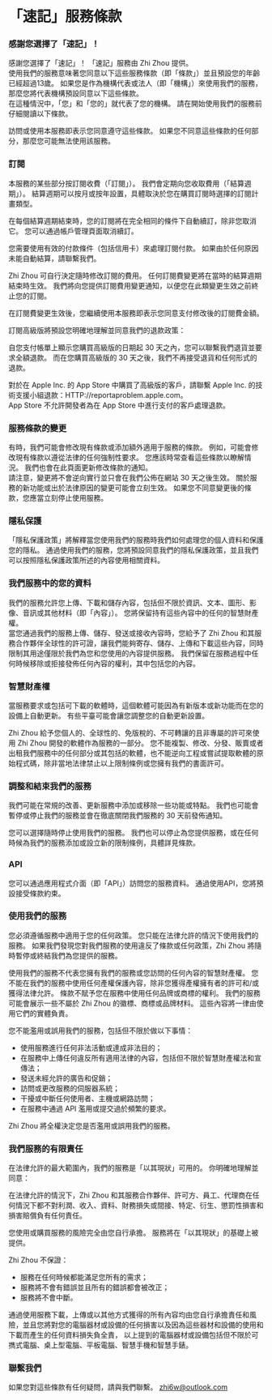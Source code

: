 # 「速記」服務條款


### 感謝您選擇了「速記」！

感謝您選擇了「速記」！ 「速記」服務由 Zhi Zhou 提供。  
使用我們的服務意味著您同意以下這些服務條款（即「條款」）並且預設您的年齡已經超過13歲。 如果您是作為機構代表或法人（即「機構」）來使用我們的服務，那麼您將代表機構預設同意以下這些條款。  
在這種情況中，「您」和「您的」就代表了您的機構。 請在開始使用我們的服務前仔細閱讀以下條款。

訪問或使用本服務即表示您同意遵守這些條款。 如果您不同意這些條款的任何部分，那麼您可能無法使用該服務。


### 訂閱

本服務的某些部分按訂閱收費（「訂閱」）。 我們會定期向您收取費用（「結算週期」）。 結算週期可以按月或按年設置，具體取決於您在購買訂閱時選擇的訂閱計畫類型。

在每個結算週期結束時，您的訂閱將在完全相同的條件下自動續訂，除非您取消它。 您可以通過帳戶管理頁面取消續訂。

您需要使用有效的付款條件（包括信用卡）來處理訂閱付款。 如果由於任何原因未能自動結算，請聯繫我們。

Zhi Zhou 可自行決定隨時修改訂閱的費用。 任何訂閱費變更將在當時的結算週期結束時生效。 我們將向您提供訂閱費用變更通知，以便您在此類變更生效之前終止您的訂閱。

在訂閱費變更生效後，您繼續使用本服務即表示您同意支付修改後的訂閱費金額。

訂閱高級版將預設您明確地理解並同意我們的退款政策：

自您支付帳單上顯示您購買高級版的日期起 30 天之內，您可以聯繫我們退貨並要求全額退款。 而在您購買高級版的 30 天之後，我們不再接受退貨和任何形式的退款。

對於在 Apple Inc. 的 App Store 中購買了高級版的客戶，請聯繫 Apple Inc. 的技術支援小組退款：HTTP://reportaproblem.apple.com。  
App Store 不允許開發者為在 App Store 中進行支付的客戶處理退款。


### 服務條款的變更

有時，我們可能會修改現有條款或添加額外適用于服務的條款。 例如，可能會修改現有條款以遵從法律的任何強制性要求。 您應該時常查看這些條款以瞭解情況。 我們也會在此頁面更新修改條款的通知。  
請注意，變更將不會逆向實行並只會在我們公佈在網站 30 天之後生效。 關於服務的新功能或出於法律原因的變更可能會立刻生效。 如果您不同意變更後的條款，您應當立刻停止使用服務。


### 隱私保護

「隱私保護政策」將解釋當您使用我們的服務時我們如何處理您的個人資料和保護您的隱私。 通過使用我們的服務，您將預設同意我們的隱私保護政策，並且我們可以按照隱私保護政策所述的內容使用相關資料。


### 我們服務中的您的資料

我們的服務允許您上傳、下載和儲存內容，包括但不限於資訊、文本、圖形、影像、音訊或其他材料（即「內容」）。 您將保留持有這些內容中的任何的智慧財產權。  
當您通過我們的服務上傳、儲存、發送或接收內容時，您給予了 Zhi Zhou 和其服務合作夥伴全球性的許可證，讓我們能夠寄存、儲存、上傳和下載這些內容，同時限制其用途僅限於我們為您和您使用的內容提供服務。 我們保留在服務過程中任何時候移除或拒接發佈任何內容的權利，其中包括您的內容。


### 智慧財產權

當服務要求或包括可下載的軟體時，這個軟體可能因為有新版本或新功能而在您的設備上自動更新。 有些平臺可能會讓您調整您的自動更新設置。

Zhi Zhou 給予您個人的、全球性的、免版稅的、不可轉讓的且非專屬的許可來使用 Zhi Zhou 開發的軟體作為服務的一部分。 您不能複製、修改、分發、販賣或者出租我們服務中的任何部分或其包括的軟體，也不能逆向工程或嘗試提取軟體的原始程式碼，除非當地法律禁止以上限制條例或您擁有我們的書面許可。


### 調整和結束我們的服務

我們可能在常規的改善、更新服務中添加或移除一些功能或特點。 我們也可能會暫停或停止我們的服務並會在徹底關閉我們服務的 30 天前發佈通知。

您可以選擇隨時停止使用我們的服務。 我們也可以停止為您提供服務，或在任何時候為我們的服務添加或設立新的限制條例，具體詳見條款。


### API

您可以通過應用程式介面（即「API」）訪問您的服務資料。 通過使用API，您將預設接受條款約束。


### 使用我們的服務

您必須遵循服務中適用于您的任何政策。 您只能在法律允許的情況下使用我們的服務。 如果我們發現您對我們服務的使用違反了條款或任何政策，Zhi Zhou 將隨時暫停或終結我們為您提供的服務。

使用我們的服務不代表您擁有我們的服務或您訪問的任何內容的智慧財產權。 您不能在我們的服務中使用任何產權保護內容，除非您獲得產權擁有者的許可和/或獲得法律允許。 條款不賦予您在服務中使用任何品牌或商標的權利。 我們的服務可能會展示一些不屬於 Zhi Zhou 的徽標、商標或品牌材料。 這些內容將一律由使用它們的實體負責。

您不能濫用或誤用我們的服務，包括但不限於做以下事情：

* 使用服務進行任何非法活動或達成非法目的；
* 在服務中上傳任何違反所有適用法律的內容，包括但不限於智慧財產權法和宣傳法；
* 發送未經允許的廣告和促銷；
* 訪問或更改服務的伺服器系統；
* 干擾或中斷任何使用者、主機或網路訪問；
* 在服務中通過 API 濫用或提交過於頻繁的要求。

Zhi Zhou 將全權決定您是否濫用或誤用我們的服務。


### 我們服務的有限責任

在法律允許的最大範圍內，我們的服務是「以其現狀」可用的。 你明確地理解並同意：

在法律允許的情況下，Zhi Zhou 和其服務合作夥伴、許可方、員工、代理商在任何情況下都不對利潤、收入、資料、財務損失或間接、特定、衍生、懲罰性損害和損害賠償負有任何責任。

您使用或購買服務的風險完全由您自行承擔。 服務將在「以其現狀」的基礎上被提供。

Zhi Zhou 不保證：

* 服務在任何時候都能滿足您所有的需求；
* 服務將不會有錯誤並且所有的錯誤都會被改正；
* 服務將不會中斷。

通過使用服務下載，上傳或以其他方式獲得的所有內容均由您自行承擔責任和風險，並且您將對您的電腦器材或設備的任何損害以及因為這些器材和設備的使用和下載而產生的任何資料損失負全責， 以上提到的電腦器材或設備包括但不限於可擕式電腦、桌上型電腦、平板電腦、智慧手機和智慧手錶。


### 聯繫我們

如果您對這些條款有任何疑問，請與我們聯繫。 zhi6w@outlook.com

